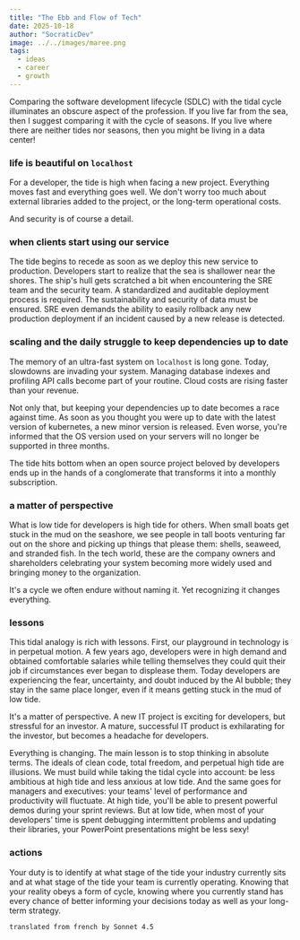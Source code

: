 ```yaml
---
title: "The Ebb and Flow of Tech"
date: 2025-10-18
author: "SocraticDev"
image: ../../images/maree.png
tags:
  - ideas
  - career
  - growth
---
```


Comparing the software development lifecycle (SDLC) with the tidal cycle illuminates an obscure aspect of the profession. If you live far from the sea, then I suggest comparing it with the cycle of seasons. If you live where there are neither tides nor seasons, then you might be living in a data center!

### life is beautiful on `localhost`

For a developer, the tide is high when facing a new project. Everything moves fast and everything goes well. We don't worry too much about external libraries added to the project, or the long-term operational costs.

And security is of course a detail.

### when clients start using our service

The tide begins to recede as soon as we deploy this new service to production. Developers start to realize that the sea is shallower near the shores. The ship's hull gets scratched a bit when encountering the SRE team and the security team. A standardized and auditable deployment process is required. The sustainability and security of data must be ensured. SRE even demands the ability to easily rollback any new production deployment if an incident caused by a new release is detected.

### scaling and the daily struggle to keep dependencies up to date

The memory of an ultra-fast system on `localhost` is long gone. Today, slowdowns are invading your system. Managing database indexes and profiling API calls become part of your routine. Cloud costs are rising faster than your revenue.

Not only that, but keeping your dependencies up to date becomes a race against time. As soon as you thought you were up to date with the latest version of kubernetes, a new minor version is released. Even worse, you're informed that the OS version used on your servers will no longer be supported in three months.

The tide hits bottom when an open source project beloved by developers ends up in the hands of a conglomerate that transforms it into a monthly subscription.

### a matter of perspective

What is low tide for developers is high tide for others. When small boats get stuck in the mud on the seashore, we see people in tall boots venturing far out on the shore and picking up things that please them: shells, seaweed, and stranded fish. In the tech world, these are the company owners and shareholders celebrating your system becoming more widely used and bringing money to the organization.

It's a cycle we often endure without naming it. Yet recognizing it changes everything.

### lessons

This tidal analogy is rich with lessons. First, our playground in technology is in perpetual motion. A few years ago, developers were in high demand and obtained comfortable salaries while telling themselves they could quit their job if circumstances ever began to displease them. Today developers are experiencing the fear, uncertainty, and doubt induced by the AI bubble; they stay in the same place longer, even if it means getting stuck in the mud of low tide.

It's a matter of perspective. A new IT project is exciting for developers, but stressful for an investor. A mature, successful IT product is exhilarating for the investor, but becomes a headache for developers.

Everything is changing. The main lesson is to stop thinking in absolute terms. The ideals of clean code, total freedom, and perpetual high tide are illusions. We must build while taking the tidal cycle into account: be less ambitious at high tide and less anxious at low tide. And the same goes for managers and executives: your teams' level of performance and productivity will fluctuate. At high tide, you'll be able to present powerful demos during your sprint reviews. But at low tide, when most of your developers' time is spent debugging intermittent problems and updating their libraries, your PowerPoint presentations might be less sexy!

### actions

Your duty is to identify at what stage of the tide your industry currently sits
and at what stage of the tide your team is currently operating. Knowing that
your reality obeys a form of cycle, knowing where you currently stand has every
chance of better informing your decisions today as well as your long-term
strategy.

`translated from french by Sonnet 4.5`